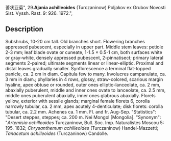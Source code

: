 蓍状亚菊",
29.**Ajania achilleoides** (Turczaninow) Poljakov ex Grubov Novosti Sist. Vyssh. Rast. 9: 926. 1972.",

## Description
Subshrubs, 10-20 cm tall. Old branches short. Flowering branches appressed pubescent, especially in upper part. Middle stem leaves: petiole 2-3 mm; leaf blade ovate or cuneate, 1-1.5 × 0.5-1 cm, both surfaces white or gray-white, densely appressed pubescent, 2-pinnatisect; primary lateral segments 2-paired; ultimate segments linear or linear-elliptic. Proximal and distal leaves gradually smaller. Synflorescence a terminal flat-topped panicle, ca. 2 cm in diam. Capitula few to many. Involucres campanulate, ca. 3 mm in diam.; phyllaries in 4 rows, glossy, straw-colored, scarious margin hyaline, apex obtuse or rounded, outer ones elliptic-lanceolate, ca. 2 mm, abaxially puberulent, middle and inner ones ovate to lanceolate, ca. 2.5 mm, middle ones puberulent abaxially, inner ones glabrous abaxially. Florets yellow, exterior with sessile glands; marginal female florets 6, corolla narrowly tubular, ca. 2 mm, apex acutely 4-denticulate; disk florets: corolla tubular, ca. 2.2 mm. Achenes ca. 1 mm. Fl. and fr. Aug-Sep.
  "Statistics": "Desert steppes, steppes; ca. 200 m. Nei Mongol [Mongolia].
  "Synonym": "*Artemisia achilleoides* Turczaninow, Bull. Soc. Imp. Naturalistes Moscou 5: 195. 1832; *Chrysanthemum achilleoides* (Turczaninow) Handel-Mazzetti; *Tanacetum achilleoides* (Turczaninow) Candolle.

